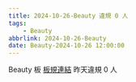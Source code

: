 ```yaml
---
title: 2024-10-26-Beauty 違規 0 人
tags:
    - Beauty
abbrlink: 2024-10-26-Beauty
date: Beauty-2024-10-26 12:00:00
---
```

Beauty 板 [板規連結](https://www.ptt.cc/bbs/Beauty/M.1630069980.A.84B.html)
昨天違規 0 人
